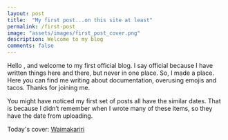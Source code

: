 ```yaml
---
layout: post
title:  "My first post...on this site at least"
permalink: /first-post
image: "assets/images/first_post_cover.png"
description: Welcome to my blog
comments: false
---
```


Hello <i class="fas fa-hand-sparkles"></i>, and welcome to my first official blog. I say official because I have written things here and there, but never in one place. So, I made a place. Here you can find me writing about documentation, overusing emojis <i class="far fa-smile"></i> and tacos. Thanks for joining me.

You might have noticed my first set of posts all have the similar dates. That is because I didn’t remember when I wrote many of these items, so they have the date from uploading.

Today's cover: [Waimakariri](https://products.ls.graphics/paaatterns/preview.html)